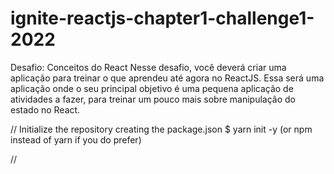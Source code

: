 # ignite-reactjs-chapter1-challenge1-2022
Desafio: Conceitos do React Nesse desafio, você deverá criar uma aplicação para treinar o que aprendeu até agora no ReactJS. Essa será uma aplicação onde o seu principal objetivo é uma pequena aplicação de atividades a fazer, para treinar um pouco mais sobre manipulação do estado no React.

// Initialize the repository creating the package.json
$ yarn init -y (or npm instead of yarn if you do prefer)

// 
